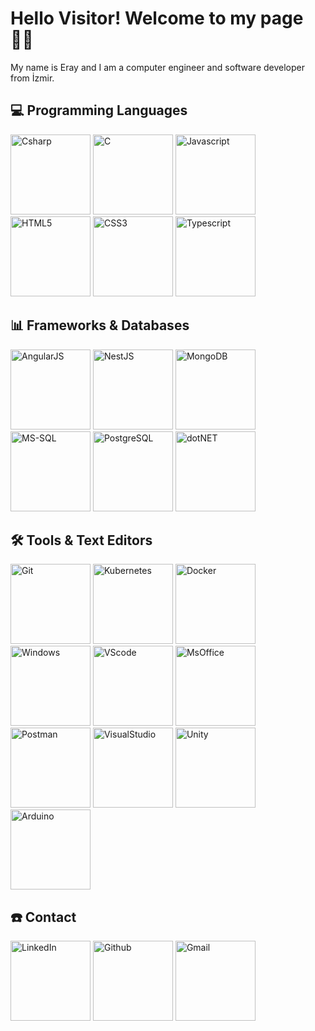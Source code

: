 # Hello Visitor! Welcome to my page 🙋‍♂️
My name is Eray and I am a computer engineer and software developer from İzmir.
## 💻 Programming Languages

<div>
<img src="https://cdn.jsdelivr.net/gh/devicons/devicon/icons/csharp/csharp-plain.svg" alt="Csharp" width="128"/>
<img src="https://cdn.jsdelivr.net/gh/devicons/devicon/icons/c/c-original.svg" alt="C" width="128"/>
<img src="https://cdn.jsdelivr.net/gh/devicons/devicon/icons/javascript/javascript-plain.svg" alt="Javascript" width="128"/>
<img src="https://cdn.jsdelivr.net/gh/devicons/devicon/icons/html5/html5-plain-wordmark.svg" alt="HTML5" width="128"/>
<img src="https://cdn.jsdelivr.net/gh/devicons/devicon/icons/css3/css3-plain-wordmark.svg" alt="CSS3" width="128"/>
<img src="https://www.svgrepo.com/show/303600/typescript-logo.svg" alt="Typescript" width="128"/>
</div>

##  📊 Frameworks & Databases

<div>
<img src="https://brandeps.com/logo-download/A/Angular-JS-logo-vector-01.svg" alt="AngularJS" width="128"/>
<img src="https://www.vectorlogo.zone/logos/nestjs/nestjs-ar21.svg" alt="NestJS" width="128"/>
<img src="https://www.svgrepo.com/show/303232/mongodb-logo.svg" alt="MongoDB" width="128"/>
<img src="https://cdn.jsdelivr.net/gh/devicons/devicon/icons/microsoftsqlserver/microsoftsqlserver-plain-wordmark.svg" alt="MS-SQL" width="128"/>
<img src="https://www.svgrepo.com/show/303301/postgresql-logo.svg" alt="PostgreSQL" width="128"/>
<img src="https://www.svgrepo.com/show/330320/dotnet.svg" alt="dotNET" width="128"/>
</div>

##  🛠️ Tools &  Text Editors

<div>
<img src="https://cdn.jsdelivr.net/gh/devicons/devicon/icons/git/git-original-wordmark.svg" alt="Git" width="128"/>
<img src="https://cdn.svgporn.com/logos/kubernetes.svg" alt="Kubernetes" width="128"/>
<img src="https://cdn.jsdelivr.net/gh/devicons/devicon/icons/docker/docker-original-wordmark.svg" alt="Docker" width="128"/>
<img src="https://cdn.jsdelivr.net/gh/devicons/devicon/icons/windows8/windows8-original.svg" alt="Windows" width="128"/>
<img src="https://upload.wikimedia.org/wikipedia/commons/thumb/9/9a/Visual_Studio_Code_1.35_icon.svg/512px-Visual_Studio_Code_1.35_icon.svg.png" alt="VScode" width="128"/>
<img src="https://www.svgrepo.com/show/303269/microsoft-office-2013-logo.svg" alt="MsOffice" width="128"/>
<img src="https://im0-tub-tr.yandex.net/i?id=5aea9b52fe137a2a515be8553d751de7&n=13&exp=1" alt="Postman" width="128"/>
<img src="https://cdn.jsdelivr.net/gh/devicons/devicon/icons/visualstudio/visualstudio-plain-wordmark.svg" alt="VisualStudio" width="128"/>
<img src="https://cdn.jsdelivr.net/gh/devicons/devicon/icons/unity/unity-original-wordmark.svg" alt="Unity" width="128"/>
<img src="https://cdn.svgporn.com/logos/arduino.svg" alt="Arduino" width="128"/>
</div> 

##  ☎️ Contact

<div>
<a href="https://www.linkedin.com/in/eray-berbero%C4%9Flu"><img src="https://cdn.svgporn.com/logos/linkedin-icon.svg" alt="LinkedIn" width="128"/></a>
<a href="https://github.com/candem15"><img src="https://cdn.jsdelivr.net/gh/devicons/devicon/icons/github/github-original-wordmark.svg" alt="Github" width="128"/></a>
<a href="mailto:eraybrbr@gmail.com"><img src="https://storage.googleapis.com/gweb-uniblog-publish-prod/images/Gmail.max-1100x1100.png" alt="Gmail" width="128"/></a>
